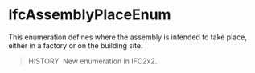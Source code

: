 IfcAssemblyPlaceEnum
====================

This enumeration defines where the assembly is intended to take place, either in a factory or on the building site.

> HISTORY&nbsp; New enumeration in IFC2x2.
